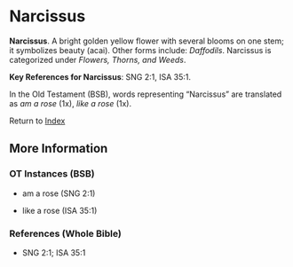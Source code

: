 # Narcissus
**Narcissus**. 
A bright golden yellow flower with several blooms on one stem; it symbolizes beauty (acai). 
Other forms include: 
*Daffodils*. 
Narcissus is categorized under _Flowers, Thorns, and Weeds_. 


**Key References for Narcissus**: 
SNG 2:1, ISA 35:1. 


In the Old Testament (BSB), words representing “Narcissus” are translated as 
*am a rose* (1x), *like a rose* (1x). 




Return to [Index](00-Index.md)

## More Information

### OT Instances (BSB)

* am a rose (SNG 2:1)

* like a rose (ISA 35:1)



### References (Whole Bible)

* SNG 2:1; ISA 35:1



